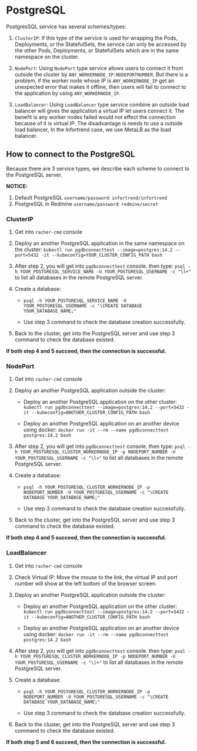 # PostgreSQL

PostgresSQL service has several schemes/types:

1. `ClusterIP`: If this type of the service is used for wrapping the Pods, Deployments, or the StatefulSets, the service can only be accessed by the other Pods, Deployments, or StatefulSets which are in the same namespace on the cluster.

2. `NodePort`: Using `NodePort` type service allows users to connect it from outside the cluster by `ANY_WORKERNODE_IP:NODEPORTNUMBER`. But there is a problem, if the worker node whose IP is `ANY_WORKERNODE_IP` get an unexpected error that makes it offline, then users will fail to connect to the application by using `ANY_WORKERNODE_IP`.

3. `LoadBalancer`: Using `LoadBalancer` type service combine an outside load balancer will gives the application a virtual IP let users connect it. The benefit is any worker nodes failed would not effect the connection because of it is virtual IP. The disadvantage is needs to use a outside load balancer, In the Infortrend case, we use MetaLB as the load balancer.


## How to connect to the PostgreSQL

Because there are 3 service types, we describe each scheme to connect to the PostgreSQL server.

**NOTICE:**
1. Default PostgreSQL `username/password`: `infortrend/infortrend`
2. PostgreSQL in Redmine `username/password`: `redmine/secret`

### ClusterIP

1. Get into `racher-cmd` console

2. Deploy an another PostgreSQL application in the same namespace on the cluster: `kubectl run pgdbconnecttest --image=postgres:14.2 --port=5432 -it --kubeconfig=YOUR_CLUSTER_CONFIG_PATH bash`

3. After step 2, you will get into `pgdbconnecttest` console. then type: `psql -h YOUR_POSTGRESQL_SERVICE_NAME -U YOUR_POSTGRESQL_USERNAME -c "\l+"` to list all databases in the remote PostgreSQL server.

4. Create a database: 

    * `psql -h YOUR_POSTGRESQL_SERVICE_NAME -U YOUR_POSTGRESQL_USERNAME -c "\CREATE DATABASE YOUR_DATABASE_NAME;"`

    * Use step 3 command to check the database creation successfully.

5. Back to the cluster, get into the PostgreSQL server and use step 3 command to check the database existed. 

**If both step 4 and 5 succeed, then the connection is successful.**

### NodePort

1. Get into `racher-cmd` console

2. Deploy an another PostgreSQL application outside the cluster:

    * Deploy an another PostgreSQL application on the other cluster: `kubectl run pgdbconnecttest --image=postgres:14.2 --port=5432 -it --kubeconfig=ANOTHER_CLUSTER_CONFIG_PATH bash`

    * Deploy an another PostgreSQL application on an another device using docker: `docker run -it --rm --name pgdbconnecttest postgres:14.2 bash`

3. After step 2, you will get into `pgdbconnecttest` console. then type: `psql -h YOUR_POSTGRESQL_CLUSTER_WORKERNODE_IP -p NODEPORT_NUMBER -U YOUR_POSTGRESQL_USERNAME -c "\l+"` to list all databases in the remote PostgreSQL server.

4. Create a database: 
    * `psql -h YOUR_POSTGRESQL_CLUSTER_WORKERNODE_IP -p NODEPORT_NUMBER -U YOUR_POSTGRESQL_USERNAME -c "\CREATE DATABASE YOUR_DATABASE_NAME;"`

    * Use step 3 command to check the database creation successfully.

5. Back to the cluster, get into the PostgreSQL server and use step 3 command to check the database existed. 

**If both step 4 and 5 succeed, then the connection is successful.**

### LoadBalancer

1. Get into `racher-cmd` console

2. Check Virtual IP: Move the mouse to the link, the virtual IP and port number will show at the left bottom of the browser screen.

3. Deploy an another PostgreSQL application outside the cluster:

    * Deploy an another PostgreSQL application on the other cluster: `kubectl run pgdbconnecttest --image=postgres:14.2 --port=5432 -it --kubeconfig=ANOTHER_CLUSTER_CONFIG_PATH bash`

    * Deploy an another PostgreSQL application on an another device using docker: `docker run -it --rm --name pgdbconnecttest postgres:14.2 bash`

4. After step 2, you will get into `pgdbconnecttest` console. then type: `psql -h YOUR_POSTGRESQL_CLUSTER_WORKERNODE_IP -p NODEPORT_NUMBER -U YOUR_POSTGRESQL_USERNAME -c "\l+"` to list all databases in the remote PostgreSQL server.

5. Create a database: 

    * `psql -h YOUR_POSTGRESQL_CLUSTER_WORKERNODE_IP -p NODEPORT_NUMBER -U YOUR_POSTGRESQL_USERNAME -c "\CREATE DATABASE YOUR_DATABASE_NAME;"`

    * Use step 3 command to check the database creation successfully.

6. Back to the cluster, get into the PostgreSQL server and use step 3 command to check the database existed. 

**If both step 5 and 6 succeed, then the connection is successful.**